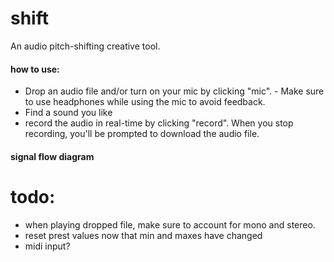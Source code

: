 # shift

An audio pitch-shifting creative tool. 

#### how to use:
- Drop an audio file and/or turn on your mic by clicking "mic". - Make sure to use headphones while using the mic to avoid feedback. 
- Find a sound you like 
- record the audio in real-time by clicking "record". When you stop  recording, you'll be prompted to download the audio file.

#### signal flow diagram
<!-- <img src="./shift-signalflow.drawio.svg"> -->


# todo: 
- when playing dropped file, make sure to account for mono and stereo. 
- reset prest values now that min and maxes have changed
- midi input?
